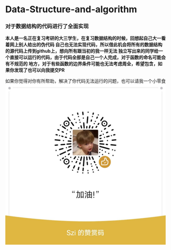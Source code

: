 # Data-Structure-and-algorithm
### 对于数据结构的代码进行了全面实现
<b>本人是一名正在复习考研的大三学生，在复习数据结构的时候，回想起自己大一看着网上别人给出的伪代码
自己也无法实现代码，所以借此机会将所有的数据结构的源代码上传到github上，想向所有跟当初的我一样无法
独立写出来的同学给一个直接可以运行的代码，由于代码全部是自己一个人完成，对于函数的命名可能会有不规范的
地方，对于有些函数的边界条件可能也无法考虑周全，希望包含，如果你发现了也可以向我提交PR</b>

如果你觉得对你有所帮助，解决了你代码无法运行的问题，也可以请我一个小零食
![](img/1.jpg)



